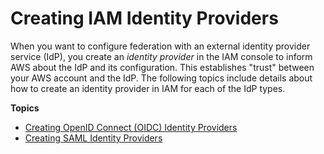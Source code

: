 # Creating IAM Identity Providers<a name="id_roles_providers_create"></a>

When you want to configure federation with an external identity provider service \(IdP\), you create an *identity provider* in the IAM console to inform AWS about the IdP and its configuration\. This establishes "trust" between your AWS account and the IdP\. The following topics include details about how to create an identity provider in IAM for each of the IdP types\.

**Topics**
+ [Creating OpenID Connect \(OIDC\) Identity Providers](id_roles_providers_create_oidc.md)
+ [Creating SAML Identity Providers](id_roles_providers_create_saml.md)